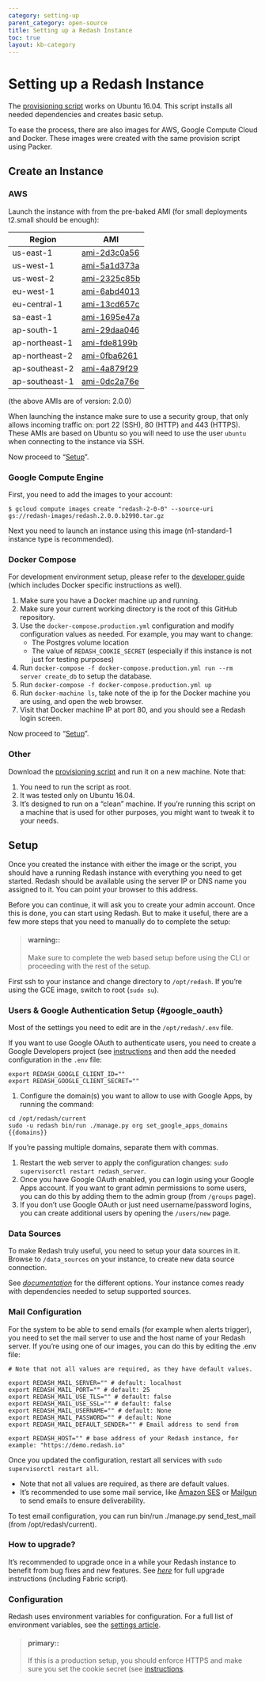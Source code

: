 ```yaml
---
category: setting-up
parent_category: open-source
title: Setting up a Redash Instance
toc: true
layout: kb-category
---
```

# Setting up a Redash Instance

The [provisioning script](https://raw.githubusercontent.com/getredash/redash/master/setup/ubuntu/bootstrap.sh) works on Ubuntu 16.04. This script installs all needed dependencies and creates basic setup.

To ease the process, there are also images for AWS, Google Compute Cloud and Docker. These images were created with the same provision script using Packer.

## Create an Instance

### AWS

Launch the instance with from the pre-baked AMI (for small deployments t2.small should be enough):

| Region | AMI |
| ------------- | -------------|
| us-east-1 | [ami-2d3c0a56](https://console.aws.amazon.com/ec2/home?region=us-east-1#LaunchInstanceWizard:ami=ami-2d3c0a56) |
| us-west-1 | [ami-5a1d373a](https://console.aws.amazon.com/ec2/home?region=us-west-1#LaunchInstanceWizard:ami=ami-5a1d373a) |
| us-west-2 | [ami-2325c85b](https://console.aws.amazon.com/ec2/home?region=us-west-2#LaunchInstanceWizard:ami=ami-2325c85b) |
| eu-west-1 | [ami-6abd4013](https://console.aws.amazon.com/ec2/home?region=eu-west-1#LaunchInstanceWizard:ami=ami-6abd4013) |
| eu-central-1 | [ami-13cd657c](https://console.aws.amazon.com/ec2/home?region=eu-central-1#LaunchInstanceWizard:ami=ami-13cd657c) |
| sa-east-1 | [ami-1695e47a](https://console.aws.amazon.com/ec2/home?region=sa-east-1#LaunchInstanceWizard:ami=ami-1695e47a) |
| ap-south-1 | [ami-29daa046](https://console.aws.amazon.com/ec2/home?region=ap-south-1#LaunchInstanceWizard:ami=ami-29daa046) |
| ap-northeast-1 | [ami-fde8199b](https://console.aws.amazon.com/ec2/home?region=ap-northeast-1#LaunchInstanceWizard:ami=ami-fde8199b) |
| ap-northeast-2 | [ami-0fba6261](https://console.aws.amazon.com/ec2/home?region=ap-northeast-2#LaunchInstanceWizard:ami=ami-0fba6261) |
| ap-southeast-2 | [ami-4a879f29](https://console.aws.amazon.com/ec2/home?region=ap-southeast-2#LaunchInstanceWizard:ami=ami-4a879f29) |
| ap-southeast-1 | [ami-0dc2a76e](https://console.aws.amazon.com/ec2/home?region=ap-southeast-1#LaunchInstanceWizard:ami=ami-0dc2a76e) |

(the above AMIs are of version: 2.0.0)

When launching the instance make sure to use a security group, that only allows incoming traffic on: port 22 (SSH), 80 (HTTP) and 443 (HTTPS). These AMIs are based on Ubuntu so you will need to use the user `ubuntu` when connecting to the instance via SSH.

Now proceed to “[Setup](#setup-redash-instance-setup)”.

### Google Compute Engine

First, you need to add the images to your account:

```
$ gcloud compute images create "redash-2-0-0" --source-uri gs://redash-images/redash.2.0.0.b2990.tar.gz

```

Next you need to launch an instance using this image (n1-standard-1 instance type is recommended).

### Docker Compose

For development environment setup, please refer to the [developer guide](../dev/guide.md) (which includes Docker specific instructions as well).

1. Make sure you have a Docker machine up and running.
2. Make sure your current working directory is the root of this GitHub repository.
3. Use the `docker-compose.production.yml` configuration and modify
   configuration values as needed. For example, you may want to change:
    * The Postgres volume location
    * The value of `REDASH_COOKIE_SECRET` (especially if this instance is not
      just for testing purposes)
4. Run `docker-compose -f docker-compose.production.yml run --rm server create_db` to setup the database.
5. Run `docker-compose -f docker-compose.production.yml up`
6. Run `docker-machine ls`, take note of the ip for the Docker machine you are using, and open the web browser.
7. Visit that Docker machine IP at port 80, and you should see a Redash login screen.

Now proceed to “[Setup](#setup-redash-instance-setup)”.

### Other

Download the [provisioning script](https://raw.githubusercontent.com/getredash/redash/master/setup/ubuntu/bootstrap.sh) and run it on a new machine. Note that:

1. You need to run the script as root.
2. It was tested only on Ubuntu 16.04.
3. It’s designed to run on a “clean” machine. If you’re running this script on a machine that is used for other purposes, you might want to tweak it to your needs.

## <a name="setup-redash-instance-setup"></a> Setup

Once you created the instance with either the image or the script, you should have a running Redash instance with everything you need to get started. Redash should be available using the server IP or DNS name you assigned to it. You can point your browser to this address. 

Before you can continue, it will ask you to create your admin account. Once this is done, you can start using Redash. But to make it useful, there are a few more steps that you need to manually do to complete the setup:

> #### warning::
>
> Make sure to complete the web based setup before using the CLI or proceeding with the rest of the setup.

First ssh to your instance and change directory to `/opt/redash`. If you’re using the GCE image, switch to root (`sudo su`).

### Users & Google Authentication Setup {#google_oauth}

Most of the settings you need to edit are in the `/opt/redash/.env` file.

If you want to use Google OAuth to authenticate users, you need to create a Google Developers project (see [instructions](../setup/how-to-create-a-google-developers-project.md) and then add the needed configuration in the `.env` file:

```
export REDASH_GOOGLE_CLIENT_ID=""
export REDASH_GOOGLE_CLIENT_SECRET=""
```

1. Configure the domain(s) you want to allow to use with Google Apps, by running the command:

```
cd /opt/redash/current
sudo -u redash bin/run ./manage.py org set_google_apps_domains {{domains}}

```

If you’re passing multiple domains, separate them with commas.

1. Restart the web server to apply the configuration changes: `sudo supervisorctl restart redash_server`.
2. Once you have Google OAuth enabled, you can login using your Google Apps account. If you want to grant admin permissions to some users, you can do this by adding them to the admin group (from `/groups` page).
3. If you don’t use Google OAuth or just need username/password logins, you can create additional users by opening the `/users/new` page.

### Data Sources

To make Redash truly useful, you need to setup your data sources in it. Browse to `/data_sources` on your instance, to create new data source connection.

See [_documentation_](https://redash.io/help-onpremise/setup/supported-data-sources-options-reqs.html) for the different options. Your instance comes ready with dependencies needed to setup supported sources.

### Mail Configuration

For the system to be able to send emails (for example when alerts trigger), you need to set the mail server to use and the host name of your Redash server. If you’re using one of our images, you can do this by editing the .env file:

```
# Note that not all values are required, as they have default values.

export REDASH_MAIL_SERVER="" # default: localhost
export REDASH_MAIL_PORT="" # default: 25
export REDASH_MAIL_USE_TLS="" # default: false
export REDASH_MAIL_USE_SSL="" # default: false
export REDASH_MAIL_USERNAME="" # default: None
export REDASH_MAIL_PASSWORD="" # default: None
export REDASH_MAIL_DEFAULT_SENDER="" # Email address to send from

export REDASH_HOST="" # base address of your Redash instance, for example: "https://demo.redash.io"
```

Once you updated the configuration, restart all services with `sudo supervisorctl restart all`.

* Note that not all values are required, as there are default values.
* It’s recommended to use some mail service, like [Amazon SES](https://aws.amazon.com/ses/) or [Mailgun](http://www.mailgun.com/) to send emails to ensure deliverability.

To test email configuration, you can run bin/run ./manage.py send_test_mail (from /opt/redash/current).

### How to upgrade?

It’s recommended to upgrade once in a while your Redash instance to benefit from bug fixes and new features. See [_here_](../maintenance/how-to-upgrade-redash.md) for full upgrade instructions (including Fabric script).

### Configuration

Redash uses environment variables for configuration. For a full list of environment variables, see the [settings article](../setup/settings-environment-variables.md).

> #### primary::
>
> If this is a production setup, you should enforce HTTPS and make sure you set the cookie secret (see [instructions](../setup/ssl-https-setup.md).
